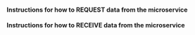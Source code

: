 #### Instructions for how to REQUEST data from the microservice
#### Instructions for how to RECEIVE data from the microservice 
